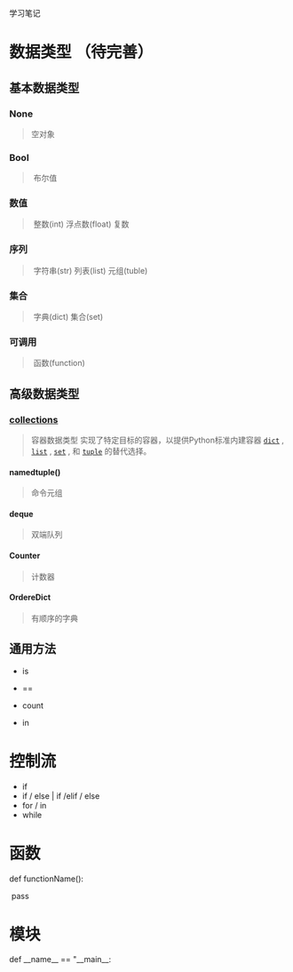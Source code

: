 学习笔记

# 数据类型 （待完善）

## 基本数据类型 

### None

> 空对象

### Bool

> ​	布尔值

### 数值

> ​	整数(int)  浮点数(float)  复数

### 序列

> ​	字符串(str)  列表(list)  元组(tuble)  

### 集合

> ​	字典(dict)  集合(set)

### 可调用

> ​	函数(function)

## 高级数据类型

### [collections](https://docs.python.org/zh-cn/3.7/library/collections.html)

> 容器数据类型  实现了特定目标的容器，以提供Python标准内建容器 [`dict`](https://docs.python.org/zh-cn/3.7/library/stdtypes.html#dict) , [`list`](https://docs.python.org/zh-cn/3.7/library/stdtypes.html#list) , [`set`](https://docs.python.org/zh-cn/3.7/library/stdtypes.html#set) , 和 [`tuple`](https://docs.python.org/zh-cn/3.7/library/stdtypes.html#tuple) 的替代选择。

#### namedtuple()

> 命令元组

#### deque

> 双端队列

#### Counter

> 计数器

#### OrdereDict

> 有顺序的字典

## 通用方法

- is

- ==

- count

- in

    



# 控制流

- if 
- if / else   |  if /elif / else
- for / in
- while

# 函数

def functionName():

​	pass



# 模块

def \_\_name\_\_ == "\_\_main\_\_:







